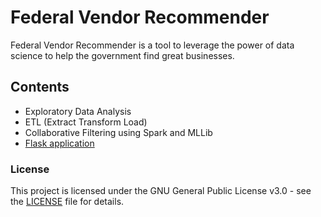 # Federal Vendor Recommender

Federal Vendor Recommender is a tool to leverage the power of data science to help the government find great businesses.

## Contents
- Exploratory Data Analysis
- ETL (Extract Transform Load)
- Collaborative Filtering using Spark and MLLib
- [Flask application](http://www.federalvendorrecommender.com)

### License

This project is licensed under the GNU General Public License v3.0 - see the [LICENSE](LICENSE) file for details.
